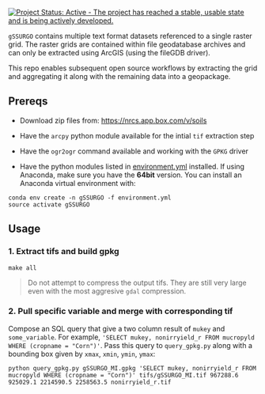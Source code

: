 
[![Project Status: Active - The project has reached a stable, usable state and is being actively developed.](http://www.repostatus.org/badges/latest/active.svg)](http://www.repostatus.org/#active)

`gSSURGO` contains multiple text format datasets referenced to a single raster grid. The raster grids are contained within file geodatabase archives and  can only be extracted using ArcGIS (using the fileGDB driver).

This repo enables subsequent open source workflows by extracting the grid and aggregating it along with the remaining data into a geopackage.

## Prereqs

* Download zip files from: https://nrcs.app.box.com/v/soils

* Have the `arcpy` python module available for the intial `tif` extraction step

* Have the `ogr2ogr` command available and working with the `GPKG` driver

* Have the python modules listed in [environment.yml](environment.yml) installed. If using Anaconda, make sure you have the **64bit** version. You can install an Anaconda virtual environment with:

```
conda env create -n gSSURGO -f environment.yml
source activate gSSURGO
```

## Usage

### 1. Extract tifs and build gpkg
`make all`

> Do not attempt to compress the output tifs. They are still very large even with the most aggresive `gdal` compression.

### 2. Pull specific variable and merge with corresponding tif

Compose an SQL query that give a two column result of `mukey` and `some_variable`. For example, `'SELECT mukey, nonirryield_r FROM mucropyld WHERE (cropname = "Corn")'`. Pass this query to `query_gpkg.py` along with a bounding box given by `xmax`, `xmin`, `ymin`, `ymax`:

```
python query_gpkg.py gSSURGO_MI.gpkg 'SELECT mukey, nonirryield_r FROM mucropyld WHERE (cropname = "Corn")' tifs/gSSURGO_MI.tif 967288.6 925029.1 2214590.5 2258563.5 nonirryield_r.tif
```
